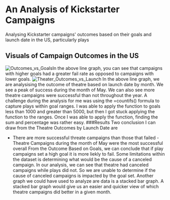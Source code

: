# An Analysis of Kickstarter Campaigns
Analysing Kickstarter campaigns' outcomes based on their goals and launch date in the US, particularly plays
## Visuals of Campaign Outcomes in the US
![Outcomes_vs_Goals](https://user-images.githubusercontent.com/113739316/195683736-bfcccb13-bbdd-4a4b-a109-8c786e72aa3c.png)In the above line graph, you can see that campaigns with higher goals had a greater fail rate as opposed to campaigns with lower goals. 
![Theater_Outcomes_vs_Launch](https://user-images.githubusercontent.com/113739316/195685531-2438837a-43b9-49fe-ba8f-d76ec4cd9163.png) In the above line graph, we are analysising the outcome of theatre based on launch date by month. We see a peak of success during the month of May. We can also see more theatre campaigns were successful than not throughout the year.
A challenge during the analysis for me was using the =countifs() formula to capture plays within goal ranges. I was able to apply the function to goals less than 1000 and greater than 5000, but then I got stuck applying the function to the ranges. Once I was able to apply the function, finding the sum and percentage was rather easy.
###Results
Two conclusion I can draw from the Theatre Outcomes by Launch Date are
- There are more successful threate campaigns than those that failed
-Theatre Campaigns during the month of May were the most successful overall
From the Outcome Based on Goals, we can conclude that if play campaigns set a high goal it is more liekly to fail.
Some limitations within the dataset is determining what would be the cause of a canceled campaign. In our analysis, we can see that theatre had canceled campaigns while plays did not. So we are unable to determine if the cause of canceled campaigns is impacted by the goal set. 
Another graph we could have used to analyze are data is a stacked bar graph. A stacked bar graph would give us an easier and quicker view of which theatre campaigns did better in a given month. 
